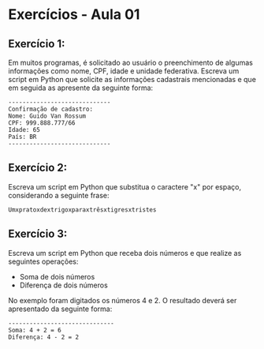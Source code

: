 # Exercícios - Aula 01


## Exercício 1:

Em muitos programas, é solicitado ao usuário o preenchimento de algumas informações como nome, CPF, idade e unidade federativa. Escreva um script em Python que solicite as informações cadastrais mencionadas e que em seguida as apresente da seguinte forma:

```
-----------------------------
Confirmação de cadastro:
Nome: Guido Van Rossum
CPF: 999.888.777/66
Idade: 65
País: BR
-----------------------------
```

## Exercício 2:

Escreva um script em Python que substitua o caractere "x" por espaço, considerando a seguinte frase: 

```
Umxpratoxdextrigoxparaxtrêsxtigresxtristes
```

## Exercício 3:

Escreva um script em Python que receba dois números e que realize as seguintes operações:

- Soma de dois números
- Diferença de dois números

No exemplo foram digitados os números 4 e 2. O resultado deverá ser apresentado da seguinte forma:

```
------------------------------
Soma: 4 + 2 = 6
Diferença: 4 - 2 = 2
```

